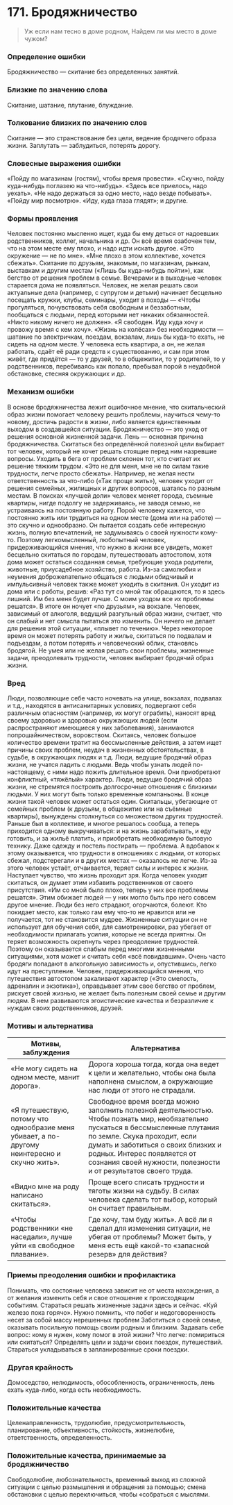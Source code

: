 # 171. Бродяжничество

> Уж если нам тесно в доме родном, 
Найдем ли мы место в доме чужом?

### Определение ошибки
Бродяжничество — скитание без определенных занятий.

### Близкие по значению слова
Скитание, шатание, плутание, блуждание.

### Толкование близких по значению слов
Скитание — это странствование без цели, ведение бродячего образа жизни.
Заплутать — заблудиться, потерять дорогу.

### Словесные выражения ошибки
«Пойду по магазинам (гостям), чтобы время провести».
«Скучно, пойду куда-нибудь поглазею на что-нибудь».
«Здесь все приелось, надо уехать».
«Не надо держаться за одно место, надо везде побывать».
«Пойду мир посмотрю».
«Иду, куда глаза глядят»; и другие.
### Формы проявления
Человек постоянно мысленно ищет, куда бы ему деться от надоевших родственников, коллег, начальника и др. Он всё время озабочен тем, что на этом месте ему плохо, и надо идти искать другое. «Это окружение — не по мне». «Мне плохо в этом коллективе, хочется сбежать».
Скитание по друзьям, знакомым, по магазинам, рынкам, выставкам и другим местам («Лишь бы куда-нибудь пойти»), как бегство от решения проблем в семье. Вечерами и в выходные человек старается дома не появляться.
Человек, не желая решать свои актуальные дела (например, с супругом и детьми) начинает бесцельно посещать кружки, клубы, семинары, уходит в походы — «Чтобы прогуляться, почувствовать себя свободным и беззаботным, пообщаться с людьми, перед которыми нет никаких обязанностей. «Никто никому ничего не должен». «Я свободен. Иду куда хочу и провожу время с кем хочу».
«Жизнь на колёсах» без необходимости — шатание по электричкам, поездам, вокзалам, лишь бы куда-то ехать, не сидеть на одном месте.
У человека есть квартира, а он, не желая работать, сдаёт её ради средств к существованию, и сам при этом живёт, где придётся — то у друзей, то в общежитии, то у родителей, то у родственников, перебиваясь как попало, пребывая порой в неудобной обстановке, стесняя окружающих и др.

### Механизм ошибки
В основе бродяжничества лежит ошибочное мнение, что скитальческий образ жизни помогает человеку решить проблемы, научиться чему-то новому, достичь радости в жизни, либо является единственным выходом в создавшейся ситуации.
Бродяжничество — это уход от решения основной жизненной задачи.
Лень — основная причина бродяжничества. Скитаться без определённой полезной цели выбирает тот человек, который не хочет решать стоящие перед ним назревшие вопросы. Уходить в бега от проблем склонен тот, кто считает их решение тяжким трудом. «Это не для меня, мне не по силам такие трудности, легче просто сбежать».
Например, не желая нести ответственность за что-либо («Так проще жить»), человек уходит от решения семейных, жилищных и других вопросов, шатаясь по разным местам. В поисках «лучшей доли» человек меняет города, съемные квартиры, нигде подолгу не задерживаясь, не заводя семью, не устраиваясь на постоянную работу.
Порой человеку кажется, что постоянно жить или трудиться на одном месте (дома или на работе) — это скучно и однообразно. Он пытается создать себе интересную жизнь, полную впечатлений, не задумываясь о своей нужности кому-то. Поэтому легкомысленный, любопытный человек, придерживающийся мнения, что нужно в жизни все увидеть, может бесцельно скитаться по городам, путешествовать автостопом, хотя дома может остаться созданная семья, требующие ухода родители, животные, приусадебное хозяйство, работа.
Из-за самолюбия и неумения доброжелательно общаться с людьми обидчивый и импульсивный человек также может уходить в скитания. Он уходит из дома или с работы, решив: «Раз тут со мной так обращаются, то я здесь лишний. Им без меня будет лучше. С моим уходом все их проблемы решатся». В итоге он ночует «по друзьям», на вокзале.
Человек, зависимый от алкоголя, ведущий разгульный образ жизни, считает, что он слабый и нет смысла пытаться это изменить. Он ничего не делает для решения этой ситуации, «плывет по течению». Через некоторое время он может потерять работу и жилье, скитаться по подвалам и подъездам, а потом потерять и человеческий облик, становясь бродягой.
Не умея или не желая решать свои проблемы, жизненные задачи, преодолевать трудности, человек выбирает бродячий образ жизни.

### Вред
Люди, позволяющие себе часто ночевать на улице, вокзалах, подвалах и т.д., находятся в антисанитарных условиях, подвергают себя различным опасностям (например, их могут ограбить), наносят вред своему здоровью и здоровью окружающих людей (если распространяют имеющиеся у них заболевания), занимаются попрошайничеством, воровством.
Скитаясь, человек большое количество времени тратит на бессмысленные действия, а затем ищет причины своих проблем, неудач в жизненных обстоятельствах, в судьбе, в окружающих людях и т.д.
Люди, ведущие бродячий образ жизни, не учатся ладить с людьми. Ведь чтобы узнать людей по- настоящему, с ними надо пожить длительное время. Они приобретают конфликтный, «тяжёлый» характер.
Люди, ведущие бродячий образ жизни, не стремятся построить долгосрочные отношения с близкими людьми. У них могут быть только временные компаньоны. В конце жизни такой человек может остаться один.
Скитальцы, убегающие от семейных проблем (к друзьям, в общежитие или на съёмные квартиры), вынуждены столкнуться со множеством других трудностей. Раньше был в коллективе, и многое решалось сообща, а теперь приходится одному выкручиваться: и на жизнь зарабатывать, и еду готовить, и за жильё платить, и приобретать необходимую бытовую технику. Даже одежду и постель постирать — проблема. А вдобавок к этому оказывается, что трудности в отношениях с людьми, от которых сбежал, подстерегали и в других местах — оказалось не легче. Из-за этого человек устаёт, отчаивается, теряет силы и интерес к жизни. Наступает чувство, что жизнь проходит зря.
Когда человек уходит скитаться, он думает этим избавить родственников от своего присутствия. «Им со мной было плохо, теперь у них все проблемы решатся». Этим обижает людей — у них могло быть про него совсем другое мнение. Люди без него страдают, огорчаются, болеют.
Кто покидает место, как только гам ему что-то не нравится или не получается, тот не становится мудрее. Жизненные ситуации он не использует для обучения себя, для самотренировки, раз убегает от необходимости прилагать усилия, которые не всегда приятны. Он теряет возможность окрепнуть через преодоление трудностей. Поэтому он оказывается слабым перед многими жизненными ситуациями, хотя может и считать себя «всё повидавшим».
Очень часто бродяги попадают в алкогольную зависимость и, опустившись, легко идут на преступление.
Человек, придерживающийся мнения, что путешествия автостопом закаливают характер («Это смелость, адреналин и экзотика»), оправдывает этим свое бегство от проблем, рискует своей жизнью, не желает быть полезным своей семье и другим людям. В нем развиваются эгоистические качества и безразличие к нуждам своих родственников, друзей.

### Мотивы и альтернатива
Мотивы, заблуждения	| Альтернатива
---|---
«Не могу сидеть на одном месте, манит дорога».	| Дорога хороша тогда, когда она ведет к цели и желательно, чтобы она была наполнена смыслом, а окружающие нас люди от этого не страдали.
«Я путешествую, потому что однообразие меня убивает, а по- другому неинтересно и скучно жить».	| Свободное время всегда можно заполнить полезной деятельностью. Чтобы познать мир, необязательно пускаться в бессмысленные плутания по земле. Скука проходит, если думать и заботиться о своих близких и родных. Интерес появляется от сознания своей нужности, полезности и от результатов своего труда.
«Видно мне на роду написано скитаться».	| Проще всего списать трудности и тяготы жизни на судьбу. В силах человека сделать тот выбор, который он считает правильным.
«Чтобы родственники «не наседали», лучше уйти «в свободное плавание». | Где хочу, там буду жить».	А всё ли я сделал для изменения ситуации, не убегая от проблемы? Может быть, у меня есть ещё какой-то «запасной резерв» для действия?

### Приемы преодоления ошибки и профилактика
Понимать, что состояние человека зависит не от места нахождения, а от желания изменить себя и свое отношение к происходящим событиям.
Стараться решать жизненные задачи здесь и сейчас. «Куй железо пока горячо». Нужно помнить, что побег и недоговоренность несет за собой массу нерешенных проблем
Заботиться о своей семье, оказывать посильную помощь своим родным и близким.
Задавать себе вопрос: кому я нужен, кому помог в этой жизни? Что легче: помириться или скитаться?
Определять цели и задачи своих поездок, путешествий.
Стараться укладываться в запланированные сроки поездки.

### Другая крайность 
Домоседство, нелюдимость, обособленность, ограниченность, лень ехать куда-либо, когда есть необходимость.

### Положительные качества 
Целенаправленность, трудолюбие, предусмотрительность, планирование, объективность, стойкость, жизнелюбие, ответственность, определенность.

### Положительные качества, принимаемые за бродяжничество 
Свободолюбие, любознательность, временный выход из сложной ситуации с целью размышления и обращения за помощью; смена обстановки с целью переключиться, чтобы «собраться с мыслями. 
